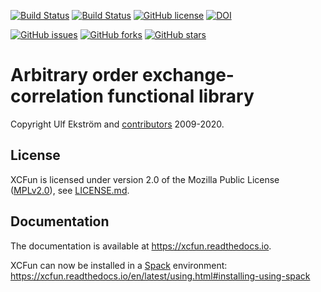[![Build Status](https://travis-ci.org/dftlibs/xcfun.svg?branch=master)](https://travis-ci.org/dftlibs/xcfun)
[![Build Status](https://dev.azure.com/dftlibs/xcfun/_apis/build/status/dftlibs.xcfun?branchName=master)](https://dev.azure.com/dftlibs/xcfun/_build/latest?definitionId=10&branchName=master)
[![GitHub license](https://img.shields.io/github/license/dftlibs/xcfun.svg?style=flat-square)](https://github.com/dftlibs/xcfun/blob/master/LICENSE.md)
[![DOI](https://zenodo.org/badge/DOI/10.5281/zenodo.3576419.svg)](https://doi.org/10.5281/zenodo.3576419)

[![GitHub issues](https://img.shields.io/github/issues/dftlibs/xcfun.svg?style=flat-square)](https://github.com/dftlibs/xcfun/issues)
[![GitHub forks](https://img.shields.io/github/forks/dftlibs/xcfun.svg?style=flat-square)](https://github.com/dftlibs/xcfun/network)
[![GitHub stars](https://img.shields.io/github/stars/dftlibs/xcfun.svg?style=flat-square)](https://github.com/dftlibs/xcfun/stargazers)

# Arbitrary order exchange-correlation functional library

Copyright Ulf Ekström and [contributors](AUTHORS.md) 2009-2020.


## License

XCFun is licensed under version 2.0 of the Mozilla Public License
([MPLv2.0](https://www.mozilla.org/en-US/MPL/2.0/)), see
[LICENSE.md](LICENSE.md).


## Documentation

The documentation is available at https://xcfun.readthedocs.io.

XCFun can now be installed in a [Spack](https://spack.io) environment: https://xcfun.readthedocs.io/en/latest/using.html#installing-using-spack
